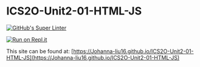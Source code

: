 # ICS2O-Unit2-01-HTML-JS

[![GitHub's Super Linter](https://github.com/Johanna-liu16/ICS2O-Unit2-01-HTML-JS/workflows/GitHub's%20Super%20Linter/badge.svg)](https://github.com/Johanna-liu16/ICS2O-Unit2-01-HTML-JS/actions)

[![Run on Repl.it](https://repl.it/badge/github/Johanna-liu16/ICS2O-Unit2-01-HTML-JS)](https://repl.it/github/Johanna-liu16/ICS2O-Unit2-01-HTML-JS)

This site can be found at: [https://Johanna-liu16.github.io/ICS2O-Unit2-01-HTML-JS](https://Johanna-liu16.github.io/ICS2O-Unit2-01-HTML-JS)
